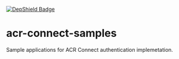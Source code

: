 [![DepShield Badge](https://depshield.sonatype.org/badges/srusinov-acr-org/acr-connect-samples/depshield.svg)](https://depshield.github.io)

# acr-connect-samples
Sample applications for ACR Connect authentication implemetation.
